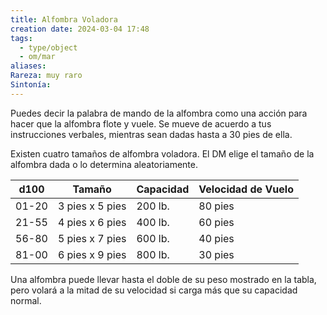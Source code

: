 ```yaml
---
title: Alfombra Voladora
creation date: 2024-03-04 17:48
tags:
  - type/object
  - om/mar
aliases: 
Rareza: muy raro
Sintonía:
---
```

Puedes decir la palabra de mando de la alfombra como una acción para hacer que la alfombra flote y vuele. Se mueve de acuerdo a tus instrucciones verbales, mientras sean dadas hasta a 30 pies de ella.

Existen cuatro tamaños de alfombra voladora. El DM elige el tamaño de la alfombra dada o lo determina aleatoriamente.


| d100  | Tamaño          | Capacidad | Velocidad de Vuelo |
| ----- | --------------- | --------- | ------------------ |
| 01-20 | 3 pies x 5 pies | 200 lb.   | 80 pies            |
| 21-55 | 4 pies x 6 pies | 400 lb.   | 60 pies            |
| 56-80 | 5 pies x 7 pies | 600 lb.   | 40 pies            |
| 81-00 | 6 pies x 9 pies | 800 lb.   | 30 pies            |

Una alfombra puede llevar hasta el doble de su peso mostrado en la tabla, pero volará a la mitad de su velocidad si carga más que su capacidad normal.
